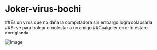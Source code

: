 # Joker-virus-bochi


##Es un virus que no daña la computadora sin embargo logra colapsarla
##Sirve para trolear o molestar a un amigo
##Cualquier error lo estare corrigiendo

![image](https://github.com/Bochimaster123/Joker-virus-bochi/assets/124520060/777204a1-8627-46c1-b1cb-725e6bca08c2)
